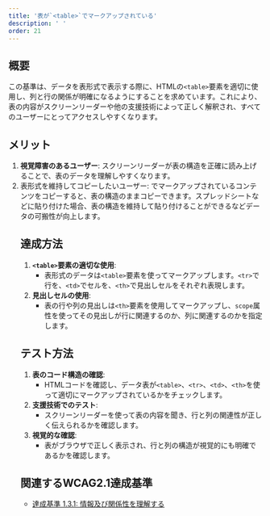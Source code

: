 ```yaml
---
title: '表が`<table>`でマークアップされている'
description: ' '
order: 21
---
```

## 概要
この基準は、データを表形式で表示する際に、HTMLの`<table>`要素を適切に使用し、列と行の関係が明確になるようにすることを求めています。これにより、表の内容がスクリーンリーダーや他の支援技術によって正しく解釈され、すべてのユーザーにとってアクセスしやすくなります。

## メリット
1. **視覚障害のあるユーザー**: スクリーンリーダーが表の構造を正確に読み上げることで、表のデータを理解しやすくなります。
2. 表形式を維持してコピーしたいユーザー: <table> でマークアップされているコンテンツをコピーすると、表の構造のままコピーできます。スプレッドシートなどに貼り付けた場合、表の構造を維持して貼り付けることができるなどデータの可搬性が向上します。

## 達成方法
1. **`<table>`要素の適切な使用**:
    - 表形式のデータは`<table>`要素を使ってマークアップします。`<tr>`で行を、`<td>`でセルを、`<th>`で見出しセルをそれぞれ表現します。
2. **見出しセルの使用**:
    - 表の行や列の見出しは`<th>`要素を使用してマークアップし、`scope`属性を使ってその見出しが行に関連するのか、列に関連するのかを指定します。

## テスト方法
1. **表のコード構造の確認**:
    - HTMLコードを確認し、データ表が`<table>`、`<tr>`、`<td>`、`<th>`を使って適切にマークアップされているかをチェックします。
2. **支援技術でのテスト**:
    - スクリーンリーダーを使って表の内容を聞き、行と列の関連性が正しく伝えられるかを確認します。
3. **視覚的な確認**:
    - 表がブラウザで正しく表示され、行と列の構造が視覚的にも明確であるかを確認します。

## 関連するWCAG2.1達成基準
- [達成基準 1.3.1: 情報及び関係性を理解する](https://waic.jp/translations/WCAG21/Understanding/info-and-relationships.html)

